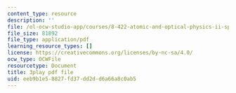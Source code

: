 ```yaml
---
content_type: resource
description: ''
file: /ol-ocw-studio-app/courses/8-422-atomic-and-optical-physics-ii-spring-2013/eeb9b1e58827fd37dd2dd6a66a8c0ab5_sYS3OCiLDzA.pdf
file_size: 81892
file_type: application/pdf
learning_resource_types: []
license: https://creativecommons.org/licenses/by-nc-sa/4.0/
ocw_type: OCWFile
resourcetype: Document
title: 3play pdf file
uid: eeb9b1e5-8827-fd37-dd2d-d6a66a8c0ab5
---
```

